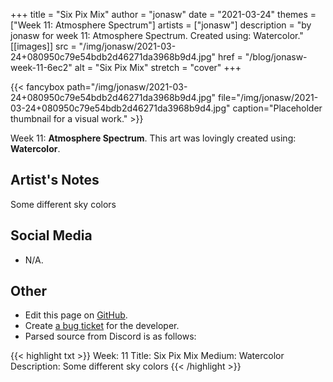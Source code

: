 +++
title =       "Six Pix Mix"
author =      "jonasw"
date =        "2021-03-24"
themes =      ["Week 11: Atmosphere Spectrum"]
artists =     ["jonasw"]
description = "by jonasw for week 11: Atmosphere Spectrum. Created using: Watercolor."
[[images]]
              src = "/img/jonasw/2021-03-24+080950c79e54bdb2d46271da3968b9d4.jpg"
              href = "/blog/jonasw-week-11-6ec2"
              alt = "Six Pix Mix"
              stretch = "cover"
+++


{{< fancybox path="/img/jonasw/2021-03-24+080950c79e54bdb2d46271da3968b9d4.jpg" file="/img/jonasw/2021-03-24+080950c79e54bdb2d46271da3968b9d4.jpg" caption="Placeholder thumbnail for a visual work." >}}


Week 11: **Atmosphere Spectrum**. This art was lovingly created using: **Watercolor**.

## Artist's Notes

Some different sky colors

## Social Media

- N/A.

## Other

- Edit this page on [GitHub](https://github.com/teaminkling/web-refresh/edit/main/content/blog/jonasw-week-11-6ec2.md).
- Create [a bug ticket](https://github.com/teaminkling/web-refresh/issues/new?assignees=&labels=bug&template=problem-report.md&title=) for the developer.
- Parsed source from Discord is as follows:

{{< highlight txt >}}
Week: 11
Title: Six Pix Mix
Medium: Watercolor
Description: Some different sky colors
{{< /highlight >}}